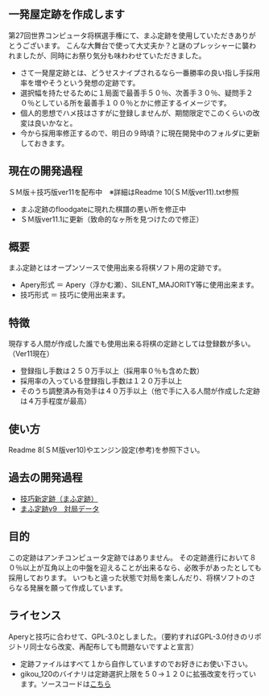 ﻿## 一発屋定跡を作成します
第27回世界コンピュータ将棋選手権にて、まふ定跡を使用していただきありがとうございます。
こんな大舞台で使って大丈夫か？と謎のプレッシャーに襲われましたが、同時にお祭り気分も味わわせていただきました。
- さて一発屋定跡とは、どうせスナイプされるなら一番勝率の良い指し手採用率を増やそうという発想の定跡です。
- 選択幅を持たせるために１局面で最善手５０％、次善手３０％、疑問手２０％としている所を最善手１００％とかに修正するイメージです。
- 個人的思想でハメ技はさすがに登録しませんが、期間限定でこのくらいの改変は良いかなと。
- 今から採用率修正するので、明日の９時頃？に現在開発中のフォルダに更新しておきます。

## 現在の開発過程
ＳＭ版＋技巧版ver11を配布中　※詳細はReadme 10(ＳＭ版ver11).txt参照
- まふ定跡のfloodgateに現れた棋譜の悪い所を修正中
- ＳＭ版ver11.1に更新（致命的なヶ所を見つけたので修正）

## 概要

まふ定跡とはオープンソースで使用出来る将棋ソフト用の定跡です。

- Apery形式 ＝ Apery（浮かむ瀬）、SILENT_MAJORITY等に使用出来ます。
- 技巧形式 ＝ 技巧に使用出来ます。

## 特徴

現存する人間が作成した誰でも使用出来る将棋の定跡としては登録数が多い。（Ver11現在）
- 登録指し手数は２５０万手以上（採用率０％も含めた数）
- 採用率の入っている登録指し手数は１２０万手以上
- そのうち調整済み有効手は４０万手以上（他で手に入る人間が作成した定跡は４万手程度が最高）

## 使い方

Readme 8(ＳＭ版ver10)やエンジン設定(参考)を参照下さい。

## 過去の開発過程
- [技巧新定跡（まふ定跡）](http://www.uuunuuun.com/single-post/2016/11/06/%E6%8A%80%E5%B7%A7%E6%96%B0%E5%AE%9A%E8%B7%A1)
- [まふ定跡v9　対局データ](http://www.uuunuuun.com/single-post/2017/02/21/%E3%81%BE%E3%81%B5%E5%AE%9A%E8%B7%A1v9-%E5%AF%BE%E5%B1%80%E3%83%87%E3%83%BC%E3%82%BF)

## 目的

この定跡はアンチコンピュータ定跡ではありません。
その定跡進行において８０％以上が互角以上の中盤を迎えることが出来るなら、必敗手があったとしても採用しております。
いつもと違った状態で対局を楽しんだり、将棋ソフトのさらなる発展を願って作成しています。

## ライセンス

Aperyと技巧に合わせて、GPL-3.0としました。（要約すればGPL-3.0付きのリポジトリ同士なら改変、再配布しても問題ないですよと宣言）
- 定跡ファイルはすべて１から自作していますのでお好きにお使い下さい。
- gikou_120のバイナリは定跡選択上限を５０→１２０に拡張改変を行っています。ソースコードは[こちら](http://www.uuunuuun.com/single-post/2016/11/06/%E6%8A%80%E5%B7%A7%E6%96%B0%E5%AE%9A%E8%B7%A1)
